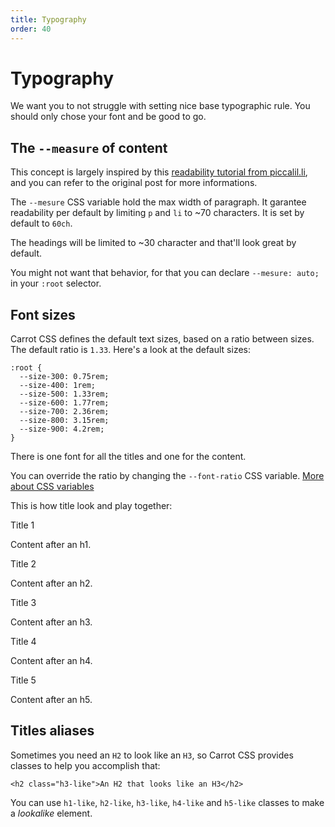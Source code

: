 ```yaml
---
title: Typography
order: 40
---
```


# Typography

We want you to not struggle with setting nice base typographic rule.
You should only chose your font and be good to go.

## The `--measure` of content

This concept is largely inspired by this [readability tutorial from piccalil.li](https://piccalil.li/tutorial/improve-the-readability-of-the-content-on-your-website), and you can refer to the original post for more informations.

The `--mesure` CSS variable hold the max width of paragraph. It garantee readability per default by limiting `p` and `li` to ~70 characters. It is set by default to `60ch`.

The headings will be limited to ~30 character and that'll look great by default.

You might not want that behavior, for that you can declare `--mesure: auto;` in your `:root` selector.

## Font sizes

Carrot CSS defines the default text sizes, based on a ratio between sizes. The default ratio is `1.33`.
Here's a look at the default sizes:

```
:root {
  --size-300: 0.75rem;
  --size-400: 1rem;
  --size-500: 1.33rem;
  --size-600: 1.77rem;
  --size-700: 2.36rem;
  --size-800: 3.15rem;
  --size-900: 4.2rem;
}
```

There is one font for all the titles and one for the content.

You can override the ratio by changing the `--font-ratio` CSS variable. [More about CSS variables](/documentation/css-variables)

This is how title look and play together:

<div class="preview-dark stack">

<p class="h1-like">Title 1</p>

Content after an h1.

<p class="h2-like">Title 2</p>

Content after an h2.

<p class="h3-like">Title 3</p>

Content after an h3.

<p class="h4-like">Title 4</p>

Content after an h4.

<p class="h5-like">Title 5</p>

Content after an h5.

</div>

## Titles aliases

Sometimes you need an `H2` to look like an `H3`, so Carrot CSS provides classes to help you accomplish that:

```
<h2 class="h3-like">An H2 that looks like an H3</h2>
```

You can use `h1-like`, `h2-like`, `h3-like`, `h4-like` and `h5-like` classes to make a _lookalike_ element.
